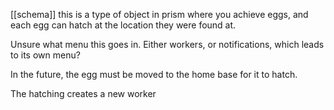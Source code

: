 [[schema]]
this is a type of object in prism where you achieve eggs, and each egg can hatch at the location they were found at.

Unsure what menu this goes in. Either workers, or notifications, which leads to its own menu?

In the future, the egg must be moved to the home base for it to hatch.

The hatching creates a new worker